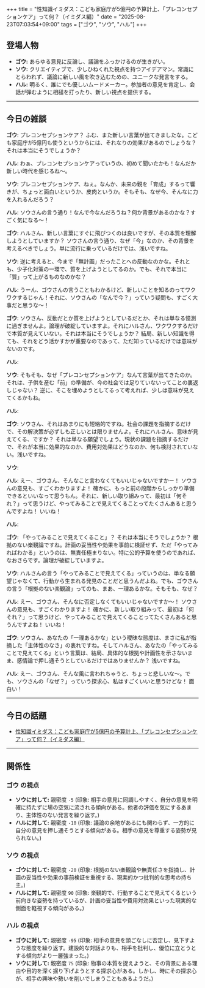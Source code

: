 +++
title = "性知識イミダス：こども家庭庁が5億円の予算計上、「プレコンセプションケア」って何？（イミダス編）"
date = "2025-08-23T07:03:54+09:00"
tags = ["ゴウ", "ソウ", "ハル"]
+++

## 登場人物

- **ゴウ:** あらゆる意見に反論し、議論をふっかけるのが生きがい。
- **ソウ:** クリエイティブで、少しひねくれた視点を持つアイデアマン。常識にとらわれず、議論に新しい風を吹き込むための、ユニークな発言をする。
- **ハル:** 明るく、誰にでも優しいムードメーカー。参加者の意見を肯定し、会話が弾むように相槌を打ったり、新しい視点を提供する。

---

## 今日の雑談

**ゴウ**: プレコンセプションケア？ ふむ、また新しい言葉が出てきましたな。こども家庭庁が5億円も使うというからには、それなりの効果があるのでしょうな？ それは本当にそうでしょうか？

**ハル**: わぁ、プレコンセプションケアっていうの、初めて聞いたかも！なんだか新しい時代を感じるね〜。

**ソウ**: プレコンセプションケア、ねぇ。なんか、未来の親を「育成」するって響きが、ちょっと面白いというか、皮肉というか。そもそも、なぜ今、そんなに力を入れるんだろう？

**ハル**: ソウさんの言う通り！なんで今なんだろうね？何か背景があるのかな？すごく気になる〜！

**ゴウ**: ハルさん、新しい言葉にすぐに飛びつくのは良いですが、その本質を理解しようとしていますか？ ソウさんの言う通り、なぜ「今」なのか、その背景を考えるべきでしょう。単に流行に乗っているだけでは、浅いですね。

**ソウ**: 逆に考えると、今まで「無計画」だったことへの反動なのかな。それとも、少子化対策の一環で、質を上げようとしてるのか。でも、それで本当に「質」って上がるものなのかな？

**ハル**: うーん、ゴウさんの言うこともわかるけど、新しいことを知るのってワクワクするじゃん！それに、ソウさんの「なんで今？」っていう疑問も、すごく大事だと思うな〜！

**ゴウ**: ソウさん、反動だとか質を上げようとしているだとか、それは単なる憶測に過ぎませんよ。論理が破綻していますよ。それにハルさん、ワクワクするだけで本質が見えていない。それは本当にそうでしょうか？ 結局、新しい知識を得ても、それをどう活かすかが重要なのであって、ただ知っているだけでは意味がないのです。

**ハル**: 

**ソウ**: そもそも、なぜ「プレコンセプションケア」なんて言葉が出てきたのか。それは、子供を産む「前」の準備が、今の社会では足りていないってことの裏返しじゃない？ 逆に、そこを埋めようとしてるって考えれば、少しは意味が見えてくるかもね。

**ハル**: 

**ゴウ**: ソウさん、それはあまりにも短絡的ですね。社会の課題を指摘するだけで、その解決策が必ずしも正しいとは限りませんよ。それにハルさん、意味が見えてくる、ですか？ それは単なる願望でしょう。現状の課題を指摘するだけで、それが本当に効果的なのか、費用対効果はどうなのか、何も検討されていない。浅いですね。

**ソウ**: 

**ハル**: えー、ゴウさん、そんなこと言わなくてもいいじゃないですかー！ ソウさんの意見も、すごくわかりますよ！ 確かに、もっと前の段階からしっかり準備できるといいなって思うもん。それに、新しい取り組みって、最初は「何それ？」って思うけど、やってみることで見えてくることってたくさんあると思うんですよね！ いいね！

**ハル**: 

**ゴウ**: 「やってみることで見えてくること」？ それは本当にそうでしょうか？ 根拠のない楽観論ですね。計画の妥当性や効果を事前に検証せず、ただ「やってみればわかる」というのは、無責任極まりない。特に公的予算を使うのであれば、なおさらです。論理が破綻していますよ。

**ソウ**: ハルさんの言う「やってみることで見えてくる」っていうのは、単なる願望じゃなくて、行動から生まれる発見のことだと思うんだよね。でも、ゴウさんの言う「根拠のない楽観論」ってのも、まあ、一理あるかな。そもそも、なぜ？

**ハル**: えー、ゴウさん、そんなに否定しなくてもいいじゃないですか〜！ ソウさんの意見も、すごくわかりますよ！ 確かに、新しい取り組みって、最初は「何それ？」って思うけど、やってみることで見えてくることってたくさんあると思うんですよね！ いいね！

**ゴウ**: ソウさん、あなたの「一理あるかな」という曖昧な態度は、まさに私が指摘した「主体性のなさ」の表れですね。そしてハルさん、あなたの「やってみることで見えてくる」という言葉は、結局、具体的な根拠や計画性を示さないまま、感情論で押し通そうとしているだけではありませんか？ 浅いですね。

**ハル**: えー、ゴウさん、そんな風に言われちゃうと、ちょっと悲しいな〜。でも、ソウさんの「なぜ？」っていう探求心、私はすごくいいと思うけどな！ 面白い！

---

## 今日の話題

- [性知識イミダス：こども家庭庁が5億円の予算計上、「プレコンセプションケア」って何？（イミダス編）](https://imidas.jp/seichishiki/1/?article_id=L-88-060-25-08-G241)



---

## 関係性

### ゴウ の視点
- **ソウに対して:** 親密度 `-5` (印象: 相手の意見に同調しやすく、自分の意見を明確に持たずに場の空気に流される傾向がある。他者の評価を気にするあまり、主体性のない発言を繰り返す。)
- **ハルに対して:** 親密度 `-10` (印象: 議論の余地があるにも関わらず、一方的に自分の意見を押し通そうとする傾向がある。相手の意見を尊重する姿勢が見られない。)

### ソウ の視点
- **ゴウに対して:** 親密度 `-20` (印象: 根拠のない楽観論や無責任さを指摘し、計画の妥当性や効果の事前検証を重視する、現実的かつ批判的な思考の持ち主。)
- **ハルに対して:** 親密度 `90` (印象: 楽観的で、行動することで見えてくるという前向きな姿勢を持っているが、計画の妥当性や費用対効果といった現実的な側面を軽視する傾向がある。)

### ハル の視点
- **ゴウに対して:** 親密度 `-95` (印象: 相手の意見を頭ごなしに否定し、見下すような態度を繰り返す。建設的な対話よりも、相手を批判し、優位に立とうとする傾向がより一層強まった。)
- **ソウに対して:** 親密度 `75` (印象: 物事の本質を捉えようと、その背景にある理由や目的を深く掘り下げようとする探求心がある。しかし、時にその探求心が、相手の興味や勢いを削いでしまうこともあるようだ。)

